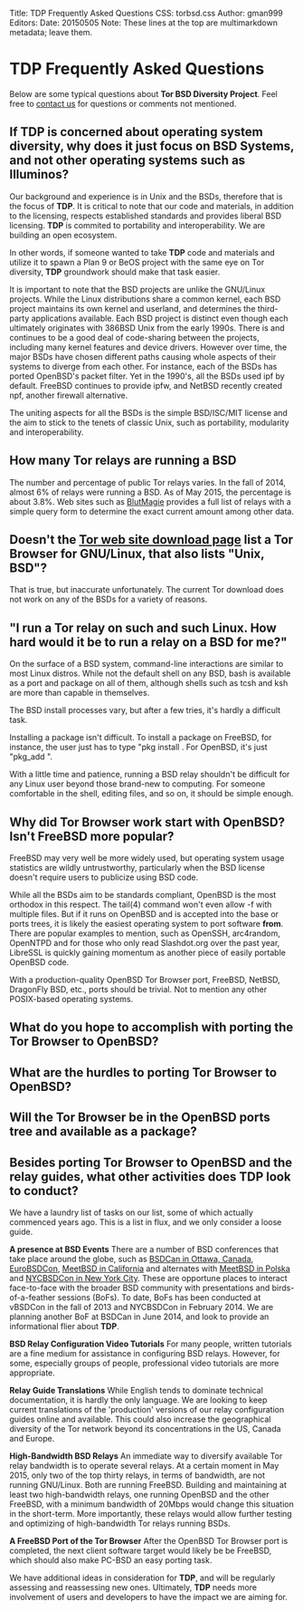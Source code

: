 Title: TDP Frequently Asked Questions
CSS: torbsd.css
Author: gman999
Editors:
Date: 20150505
Note: These lines at the top are multimarkdown metadata; leave them.

# __TDP__ Frequently Asked Questions #

Below are some typical questions about __Tor BSD Diversity Project__. Feel free to [contact us](/contact.html) for questions or comments not mentioned.

## If __TDP__ is concerned about operating system diversity, why does it just focus on BSD Systems, and not other operating systems such as Illuminos? ##

Our background and experience is in Unix and the BSDs, therefore that is the focus of __TDP__. It is critical to note that our code and materials, in addition to the licensing, respects established standards and provides liberal BSD licensing. __TDP__ is commited to portability and interoperability. We are building an open ecosystem.

In other words, if someone wanted to take __TDP__ code and materials and utilize it to spawn a Plan 9 or BeOS project with the same eye on Tor diversity, __TDP__ groundwork should make that task easier.

It is important to note that the BSD projects are unlike the GNU/Linux projects. While the Linux distributions share a common kernel, each BSD project maintains its own kernel and userland, and determines the third-party applications available. Each BSD project is distinct even though each ultimately originates with 386BSD Unix from the early 1990s. There is and continues to be a good deal of code-sharing between the projects, including many kernel features and device drivers.  However over time, the major BSDs have chosen different paths causing whole aspects of their systems to diverge from each other. For instance, each of the BSDs has ported OpenBSD's packet filter. Yet in the 1990's, all the BSDs used ipf by default. FreeBSD continues to provide ipfw, and NetBSD recently created npf, another firewall alternative.

The uniting aspects for all the BSDs is the simple BSD/ISC/MIT license and the aim to stick to the tenets of classic Unix, such as portability, modularity and interoperability.

## How many Tor relays are running a BSD ##

The number and percentage of public Tor relays varies. In the fall of 2014, almost 6% of relays were running a BSD. As of May 2015, the percentage is about 3.8%. Web sites such as [BlutMagie](http://torstatus.blutmagie.de) provides a full list of relays with a simple query form to determine the exact current amount among other data.

## Doesn't the [Tor web site download page](https://www.torproject.org/download/download-easy.html.en) list a Tor Browser for GNU/Linux, that also lists "Unix, BSD"? ##

That is true, but inaccurate unfortunately. The current Tor download does not work on any of the BSDs for a variety of reasons.

## "I run a Tor relay on such and such Linux. How hard would it be to run a relay on a BSD for me?" ##

On the surface of a BSD system, command-line interactions are similar to most Linux distros. While not the default shell on any BSD, bash is available as a port and package on all of them, although shells such as tcsh and ksh are more than capable in themselves.

The BSD install processes vary, but after a few tries, it's hardly a difficult task.

Installing a package isn't difficult. To install a package on FreeBSD, for instance, the user just has to type "pkg install <package-name>.  For OpenBSD, it's just "pkg_add <package-name>".

With a little time and patience, running a BSD relay shouldn't be difficult for any Linux user beyond those brand-new to computing. For someone comfortable in the shell, editing files, and so on, it should be simple enough.

## Why did Tor Browser work start with OpenBSD? Isn't FreeBSD more popular? ##

FreeBSD may very well be more widely used, but operating system usage statistics are wildly untrustworthy, particularly when the BSD license doesn't require users to publicize using BSD code.

While all the BSDs aim to be standards compliant, OpenBSD is the most orthodox in this respect. The tail(4) command won't even allow -f with multiple files. But if it runs on OpenBSD and is accepted into the base or ports trees, it is likely the easiest operating system to port software __from__. There are popular examples to mention, such as OpenSSH, arc4random, OpenNTPD and for those who only read Slashdot.org over the past year, LibreSSL is quickly gaining momentum as another piece of easily portable OpenBSD code.

With a production-quality OpenBSD Tor Browser port, FreeBSD, NetBSD, DragonFly BSD, etc., ports should be trivial. Not to mention any other POSIX-based operating systems.

## What do you hope to accomplish with porting the Tor Browser to OpenBSD? ##

## What are the hurdles to porting Tor Browser to OpenBSD? ##

## Will the Tor Browser be in the OpenBSD ports tree and available as a package? ##

## Besides porting Tor Browser to OpenBSD and the relay guides, what other activities does __TDP__ look to conduct? ##

We have a laundry list of tasks on our list, some of which actually commenced years ago. This is a list in flux, and we only consider a loose guide.

__A presence at BSD Events__ There are a number of BSD conferences that take place around the globe, such as [BSDCan in Ottawa, Canada](http://www.bsdcan.org), [EuroBSDCon](http://www.eurobsdcon.org), [MeetBSD in California](http://www.meetbsd.com) and alternates with [MeetBSD in Polska](http://www.meetbsd.org) and [NYCBSDCon in New York City](http://www.nycbsdcon.org). These are opportune places to interact face-to-face with the broader BSD community with presentations and birds-of-a-feather sessions (BoFs). To date, BoFs has been conducted at vBSDCon in the fall of 2013 and NYCBSDCon in February 2014. We are planning another BoF at BSDCan in June 2014, and look to provide an informational flier about __TDP__.

__BSD Relay Configuration Video Tutorials__ For many people, written tutorials are a fine medium for assistance in configuring BSD relays. However, for some, especially groups of people, professional video tutorials are more appropriate.

__Relay Guide Translations__ While English tends to dominate technical documentation, it is hardly the only language. We are looking to keep current translations of the 'production' versions of our relay configuration guides online and available. This could also increase the geographical diversity of the Tor network beyond its concentrations in the US, Canada and Europe.

__High-Bandwidth BSD Relays__ An immediate way to diversify available Tor relay bandwidth is to operate several relays. At a certain moment in May 2015, only two of the top thirty relays, in terms of bandwidth, are not running GNU/Linux. Both are running FreeBSD. Building and maintaining at least two high-bandwidth relays, one running OpenBSD and the other FreeBSD, with a minimum bandwidth of 20Mbps would change this situation in the short-term. More importantly, these relays would allow further testing and optimizing of high-bandwidth Tor relays running BSDs.

__A FreeBSD Port of the Tor Browser__ After the OpenBSD Tor Browser port is completed, the next client software target would likely be be FreeBSD, which should also make PC-BSD an easy porting task.

We have additional ideas in consideration for __TDP__, and will be regularly assessing and reassessing new ones. Ultimately, __TDP__ needs more involvement of users and developers to have the impact we are aiming for.

